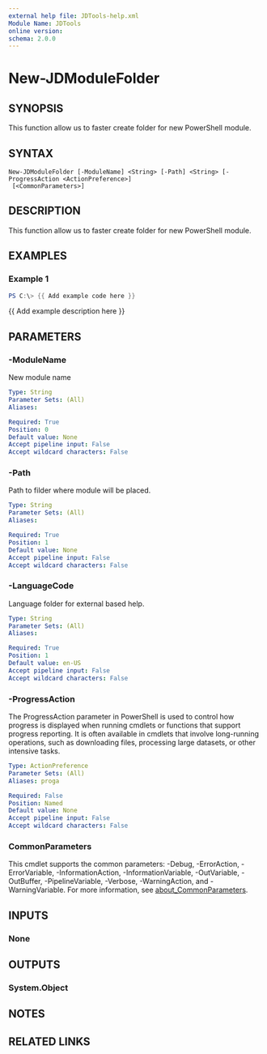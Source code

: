 ```yaml
---
external help file: JDTools-help.xml
Module Name: JDTools
online version:
schema: 2.0.0
---
```


# New-JDModuleFolder

## SYNOPSIS
This function allow us to faster create folder for new PowerShell module.

## SYNTAX

```
New-JDModuleFolder [-ModuleName] <String> [-Path] <String> [-ProgressAction <ActionPreference>]
 [<CommonParameters>]
```

## DESCRIPTION
This function allow us to faster create folder for new PowerShell module.


## EXAMPLES

### Example 1
```powershell
PS C:\> {{ Add example code here }}
```

{{ Add example description here }}

## PARAMETERS

### -ModuleName
New module name

```yaml
Type: String
Parameter Sets: (All)
Aliases:

Required: True
Position: 0
Default value: None
Accept pipeline input: False
Accept wildcard characters: False
```

### -Path
Path to filder where module will be placed.

```yaml
Type: String
Parameter Sets: (All)
Aliases:

Required: True
Position: 1
Default value: None
Accept pipeline input: False
Accept wildcard characters: False
```

### -LanguageCode
Language folder for external based help.

```yaml
Type: String
Parameter Sets: (All)
Aliases:

Required: True
Position: 1
Default value: en-US
Accept pipeline input: False
Accept wildcard characters: False
```

### -ProgressAction
The ProgressAction parameter in PowerShell is used to control how progress is displayed when running cmdlets or functions that support progress reporting. It is often available in cmdlets that involve long-running operations, such as downloading files, processing large datasets, or other intensive tasks.

```yaml
Type: ActionPreference
Parameter Sets: (All)
Aliases: proga

Required: False
Position: Named
Default value: None
Accept pipeline input: False
Accept wildcard characters: False
```

### CommonParameters
This cmdlet supports the common parameters: -Debug, -ErrorAction, -ErrorVariable, -InformationAction, -InformationVariable, -OutVariable, -OutBuffer, -PipelineVariable, -Verbose, -WarningAction, and -WarningVariable. For more information, see [about_CommonParameters](http://go.microsoft.com/fwlink/?LinkID=113216).

## INPUTS

### None

## OUTPUTS

### System.Object
## NOTES

## RELATED LINKS
